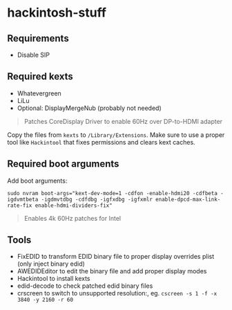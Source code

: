 # hackintosh-stuff

## Requirements
* Disable SIP

## Required kexts
* Whatevergreen
* LiLu
* Optional: DisplayMergeNub (probably not needed)

> Patches CoreDisplay Driver to enable 60Hz over DP-to-HDMI adapter

Copy the files from `kexts` to `/Library/Extensions`. Make sure to use a proper tool like `Hackintool` that fixes permissions and clears kext caches.

## Required boot arguments
Add boot arguments:

```
sudo nvram boot-args="kext-dev-mode=1 -cdfon -enable-hdmi20 -cdfbeta -igdvmtbeta -igdmvtdbg -cdfdbg -igfxdbg -igfxmlr enable-dpcd-max-link-rate-fix enable-hdmi-dividers-fix"
```

> Enables 4k 60Hz patches for Intel

## Tools
* FixEDID to transform EDID binary file to proper display overrides plist (only inject binary edid)
* AWEDIDEditor to edit the binary file and add proper display modes
* Hackintool to install kexts
* edid-decode to check patched edid binary files
* crscreen to switch to unsupported resolution:, eg. `cscreen -s 1 -f -x 3840 -y 2160 -r 60`